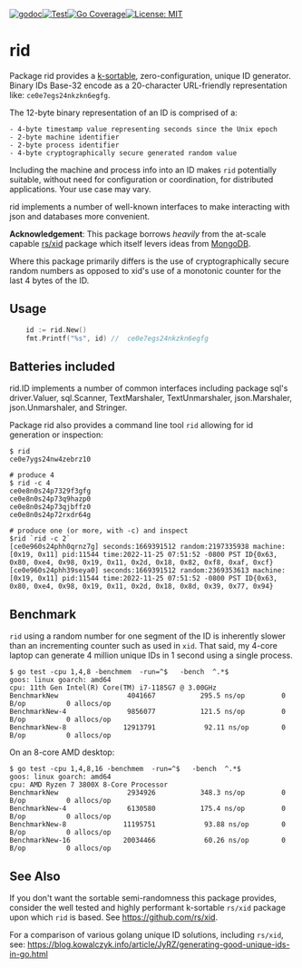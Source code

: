 [![godoc](http://img.shields.io/badge/godev-reference-blue.svg?style=flat)](https://pkg.go.dev/github.com/solutionroute/rid?tab=doc)[![Test](https://github.com/solutionroute/rid/actions/workflows/test.yaml/badge.svg)](https://github.com/solutionroute/rid/actions/workflows/test.yaml)[![Go Coverage](https://img.shields.io/badge/coverage-98.3%25-brightgreen.svg?style=flat)](http://gocover.io/github.com/solutionroute/rid)[![License: MIT](https://img.shields.io/badge/License-MIT-yellow.svg)](https://opensource.org/licenses/MIT)

# rid

Package rid provides a [k-sortable](https://en.wikipedia.org/wiki/K-sorted_sequence),
zero-configuration, unique ID generator.  Binary IDs Base-32 encode as a
20-character URL-friendly representation like: `ce0e7egs24nkzkn6egfg`.

The 12-byte binary representation of an ID is comprised of a:

    - 4-byte timestamp value representing seconds since the Unix epoch
    - 2-byte machine identifier
    - 2-byte process identifier
    - 4-byte cryptographically secure generated random value

Including the machine and process info into an ID makes `rid` potentially
suitable, without need for configuration or coordination, for distributed
applications. Your use case may vary.

rid implements a number of well-known interfaces to make interacting with json
and databases more convenient.

**Acknowledgement**: This package borrows _heavily_ from the at-scale capable
[rs/xid](https://github.com/rs/xid) package which itself levers ideas from
[MongoDB](https://docs.mongodb.com/manual/reference/method/ObjectId/).

Where this package primarily differs is the use of cryptographically secure
random numbers as opposed to xid's use of a monotonic counter for the last 4
bytes of the ID.

## Usage

```go
    id := rid.New()
    fmt.Printf("%s", id) //  ce0e7egs24nkzkn6egfg
```

## Batteries included

rid.ID implements a number of common interfaces including package sql's
driver.Valuer, sql.Scanner, TextMarshaler, TextUnmarshaler, json.Marshaler,
json.Unmarshaler, and Stringer.

Package rid also provides a command line tool `rid` allowing for id generation
or inspection:

    $ rid
    ce0e7ygs24nw4zebrz10

    # produce 4
    $ rid -c 4
    ce0e8n0s24p7329f3gfg
    ce0e8n0s24p73q9hazp0
    ce0e8n0s24p73qjbffz0
    ce0e8n0s24p72rxdr64g

    # produce one (or more, with -c) and inspect
    $rid `rid -c 2`
    [ce0e960s24phh0qrnz7g] seconds:1669391512 random:2197335938 machine:[0x19, 0x11] pid:11544 time:2022-11-25 07:51:52 -0800 PST ID{0x63, 0x80, 0xe4, 0x98, 0x19, 0x11, 0x2d, 0x18, 0x82, 0xf8, 0xaf, 0xcf}
    [ce0e960s24phh39seya0] seconds:1669391512 random:2369353613 machine:[0x19, 0x11] pid:11544 time:2022-11-25 07:51:52 -0800 PST ID{0x63, 0x80, 0xe4, 0x98, 0x19, 0x11, 0x2d, 0x18, 0x8d, 0x39, 0x77, 0x94}

## Benchmark

`rid` using a random number for one segment of the ID is inherently slower than
an incrementing counter such as used in `xid`. That said, my 4-core laptop
can generate 4 million unique IDs in 1 second using a single process.

    $ go test -cpu 1,4,8 -benchmem  -run=^$   -bench  ^.*$
    goos: linux goarch: amd64
    cpu: 11th Gen Intel(R) Core(TM) i7-1185G7 @ 3.00GHz
    BenchmarkNew            	 4041667	       295.5 ns/op	       0 B/op	       0 allocs/op
    BenchmarkNew-4          	 9856077	       121.5 ns/op	       0 B/op	       0 allocs/op
    BenchmarkNew-8          	12913791	        92.11 ns/op	       0 B/op	       0 allocs/op

On an 8-core AMD desktop:

    $ go test -cpu 1,4,8,16 -benchmem  -run=^$   -bench  ^.*$
    goos: linux goarch: amd64
    cpu: AMD Ryzen 7 3800X 8-Core Processor
    BenchmarkNew              	 2934926	       348.3 ns/op	       0 B/op	       0 allocs/op
    BenchmarkNew-4            	 6130580	       175.4 ns/op	       0 B/op	       0 allocs/op
    BenchmarkNew-8            	11195751	        93.88 ns/op	       0 B/op	       0 allocs/op
    BenchmarkNew-16           	20034466	        60.26 ns/op	       0 B/op	       0 allocs/op

## See Also

If you don't want the sortable semi-randomness this package provides, consider
the well tested and highly performant k-sortable `rs/xid` package upon which
`rid` is based. See https://github.com/rs/xid.

For a comparison of various golang unique ID solutions, including `rs/xid`, see:
https://blog.kowalczyk.info/article/JyRZ/generating-good-unique-ids-in-go.html
